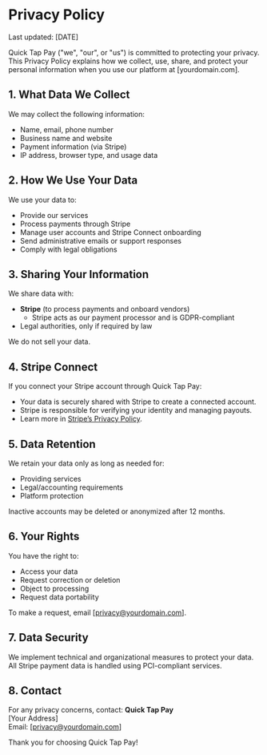 # Privacy Policy

Last updated: [DATE]

Quick Tap Pay ("we", "our", or "us") is committed to protecting your privacy. This Privacy Policy explains how we collect, use, share, and protect your personal information when you use our platform at [yourdomain.com].

## 1. What Data We Collect

We may collect the following information:
- Name, email, phone number
- Business name and website
- Payment information (via Stripe)
- IP address, browser type, and usage data

## 2. How We Use Your Data

We use your data to:
- Provide our services
- Process payments through Stripe
- Manage user accounts and Stripe Connect onboarding
- Send administrative emails or support responses
- Comply with legal obligations

## 3. Sharing Your Information

We share data with:
- **Stripe** (to process payments and onboard vendors)
  - Stripe acts as our payment processor and is GDPR-compliant
- Legal authorities, only if required by law

We do not sell your data.

## 4. Stripe Connect

If you connect your Stripe account through Quick Tap Pay:
- Your data is securely shared with Stripe to create a connected account.
- Stripe is responsible for verifying your identity and managing payouts.
- Learn more in [Stripe’s Privacy Policy](https://stripe.com/privacy).

## 5. Data Retention

We retain your data only as long as needed for:
- Providing services
- Legal/accounting requirements
- Platform protection

Inactive accounts may be deleted or anonymized after 12 months.

## 6. Your Rights

You have the right to:
- Access your data
- Request correction or deletion
- Object to processing
- Request data portability

To make a request, email [privacy@yourdomain.com].

## 7. Data Security

We implement technical and organizational measures to protect your data. All Stripe payment data is handled using PCI-compliant services.

## 8. Contact

For any privacy concerns, contact:
**Quick Tap Pay**  
[Your Address]  
Email: [privacy@yourdomain.com]

Thank you for choosing Quick Tap Pay!